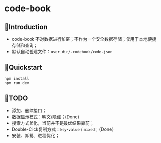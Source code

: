 # code-book

## 👋Introduction
- code-book 不对数据进行加密；不作为一个安全数据存储；仅用于本地便捷存储和查询；
- 默认自动创建文件：`user_dir/.codebook/code.json`

## 🔧Quickstart
```shell
npm install
npm run dev
```

## 🚀TODO
- 添加、删除接口；
- 数据显示模式：明文/隐藏；(Done)
- 搜索方式优化，当前并不是最优结果靠前；
- Double-Click复制方式：`key`-`value` / `mixed`；（Done）
- 安装、卸载、进程优化；
